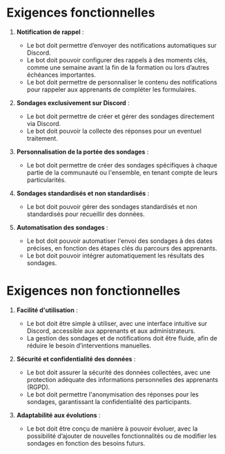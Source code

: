 # Exigences fonctionnelles

1. **Notification de rappel** :
   - Le bot doit permettre d’envoyer des notifications automatiques sur Discord.
   - Le bot doit pouvoir configurer des rappels à des moments clés, comme une semaine avant la fin de la formation ou lors d’autres échéances importantes.
   - Le bot doit permettre de personnaliser le contenu des notifications pour rappeler aux apprenants de compléter les formulaires.

2. **Sondages exclusivement sur Discord** :
   - Le bot doit permettre de créer et gérer des sondages directement via Discord.
   - Le bot doit pouvoir la collecte des réponses pour un eventuel traitement.

3. **Personnalisation de la portée des sondages** :
   - Le bot doit permettre de créer des sondages spécifiques à chaque partie de la communauté ou l'ensemble, en tenant compte de leurs particularités.

4. **Sondages standardisés et non standardisés** :
   - Le bot doit pouvoir gérer des sondages standardisés et non standardisés pour recueillir des données.

5. **Automatisation des sondages** :
   - Le bot doit pouvoir automatiser l'envoi des sondages à des dates précises, en fonction des étapes clés du parcours des apprenants.
   - Le bot doit pouvoir intégrer automatiquement les résultats des sondages.


# Exigences non fonctionnelles

1. **Facilité d'utilisation** :
   - Le bot doit être simple à utiliser, avec une interface intuitive sur Discord, accessible aux apprenants et aux administrateurs.
   - La gestion des sondages et de notifications doit être fluide, afin de réduire le besoin d’interventions manuelles.

2. **Sécurité et confidentialité des données** :
   - Le bot doit assurer la sécurité des données collectées, avec une protection adéquate des informations personnelles des apprenants (RGPD).
   - Le bot doit permettre l'anonymisation des réponses pour les sondages, garantissant la confidentialité des participants.

5. **Adaptabilité aux évolutions** :
   - Le bot doit être conçu de manière à pouvoir évoluer, avec la possibilité d’ajouter de nouvelles fonctionnalités ou de modifier les sondages en fonction des besoins futurs.